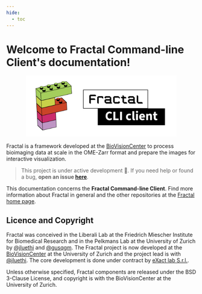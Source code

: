 ```yaml
---
hide:
  - toc
---
```


# Welcome to Fractal Command-line Client's documentation!

<p align="center">
  <img src="https://raw.githubusercontent.com/fractal-analytics-platform/fractal-logos/refs/heads/main/projects/fractal_client.png" alt="Fractal client" width="400">
</p>

Fractal is a framework developed at the [BioVisionCenter](https://www.biovisioncenter.uzh.ch/en.html) to process bioimaging data at scale in the OME-Zarr format and prepare the images for interactive visualization.

> This project is under active development 🔨. If you need help or found a bug, **open an issue [here](https://github.com/fractal-analytics-platform/fractal/issues/new)**.

This documentation concerns the **Fractal Command-line Client**. Find more information about Fractal in general and the other repositories at the [Fractal home page](https://fractal-analytics-platform.github.io).

## Licence and Copyright

Fractal was conceived in the Liberali Lab at the Friedrich Miescher Institute for Biomedical Research and in the Pelkmans Lab at the University of Zurich by [@jluethi](https://github.com/jluethi) and [@gusqgm](https://github.com/gusqgm). The Fractal project is now developed at the [BioVisionCenter](https://www.biovisioncenter.uzh.ch/en.html) at the University of Zurich and the project lead is with [@jluethi](https://github.com/jluethi). The core development is done under contract by [eXact lab S.r.l.](https://www.exact-lab.it).

Unless otherwise specified, Fractal components are released under the BSD 3-Clause License, and copyright is with the BioVisionCenter at the University of Zurich.

